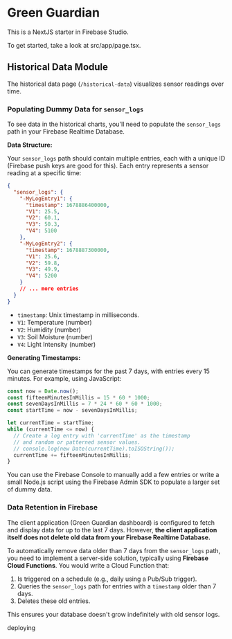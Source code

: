 # Green Guardian

This is a NextJS starter in Firebase Studio.

To get started, take a look at src/app/page.tsx.

## Historical Data Module

The historical data page (`/historical-data`) visualizes sensor readings over time.

### Populating Dummy Data for `sensor_logs`

To see data in the historical charts, you'll need to populate the `sensor_logs` path in your Firebase Realtime Database.

**Data Structure:**

Your `sensor_logs` path should contain multiple entries, each with a unique ID (Firebase push keys are good for this). Each entry represents a sensor reading at a specific time:

```json
{
  "sensor_logs": {
    "-MyLogEntry1": {
      "timestamp": 1678886400000, 
      "V1": 25.5,           
      "V2": 60.1,           
      "V3": 50.3,           
      "V4": 5100            
    },
    "-MyLogEntry2": {
      "timestamp": 1678887300000, 
      "V1": 25.6,
      "V2": 59.8,
      "V3": 49.9,
      "V4": 5200
    }
    // ... more entries
  }
}
```

*   `timestamp`: Unix timestamp in milliseconds.
*   `V1`: Temperature (number)
*   `V2`: Humidity (number)
*   `V3`: Soil Moisture (number)
*   `V4`: Light Intensity (number)

**Generating Timestamps:**

You can generate timestamps for the past 7 days, with entries every 15 minutes. For example, using JavaScript:

```javascript
const now = Date.now();
const fifteenMinutesInMillis = 15 * 60 * 1000;
const sevenDaysInMillis = 7 * 24 * 60 * 60 * 1000;
const startTime = now - sevenDaysInMillis;

let currentTime = startTime;
while (currentTime <= now) {
  // Create a log entry with 'currentTime' as the timestamp
  // and random or patterned sensor values.
  // console.log(new Date(currentTime).toISOString()); 
  currentTime += fifteenMinutesInMillis;
}
```

You can use the Firebase Console to manually add a few entries or write a small Node.js script using the Firebase Admin SDK to populate a larger set of dummy data.

### Data Retention in Firebase

The client application (Green Guardian dashboard) is configured to fetch and display data for up to the last 7 days. However, **the client application itself does not delete old data from your Firebase Realtime Database.**

To automatically remove data older than 7 days from the `sensor_logs` path, you need to implement a server-side solution, typically using **Firebase Cloud Functions**. You would write a Cloud Function that:
1.  Is triggered on a schedule (e.g., daily using a Pub/Sub trigger).
2.  Queries the `sensor_logs` path for entries with a `timestamp` older than 7 days.
3.  Deletes these old entries.

This ensures your database doesn't grow indefinitely with old sensor logs.

deploying
